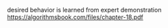  desired behavior is learned from expert demonstration
 https://algorithmsbook.com/files/chapter-18.pdf